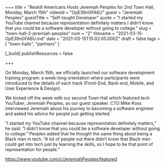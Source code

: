 +++
title = "Reskill Americans Hosts Jeremiah Peoples for 2nd Town Hall, Monday, March 15th"
videoId = "OpE39nGFA6U"
guest = "Jeremiah Peoples"
guestTitle = "Self-taught Developer"
quote = "I started my YouTube channel because representation definitely matters.I didn’t know that you could be a software developer without going to college."
slug = "town-hall-2-jeremiah-peoples"
num = "2"
filename = "2021-03-15-OpE39nGFA6U.md"
date = "2021-03-15T15:02:05.000Z"
draft = false
tags = [ "town-halls", "partners" ]

[_build]
publishResources = false

+++

On Monday, March 15th, we officially launched our software development training program: a week-long orientation where participants were introduced to the details of each track (Front-End, Back-end, Mobile, and User Experience & Design).

We kicked off the week with our second Town Hall which featured tech YouTuber, Jeremiah Peoples, as our guest speaker. CTO Mike Koss interviewed Jeremiah about his journey to becoming a software engineer and asked his advice for people just getting started.

“I started my YouTube channel because representation definitely matters,” he said. “I didn’t know that you could be a software developer without going to college.” Peoples added that he thought the same thing about being a Black man in tech. “A lot of people out there didn’t know that Black men could get into tech just by learning the skills, so I hope to be that point of representation for people.”

https://www.youtube.com/c/JeremiahPeoples/featured
